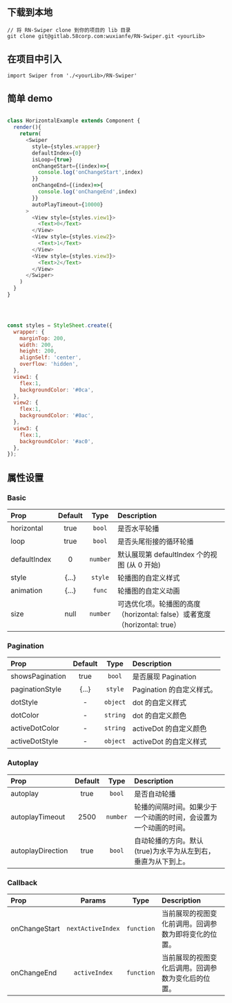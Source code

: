 ## 下载到本地


```
// 将 RN-Swiper clone 到你的项目的 lib 目录
git clone git@gitlab.58corp.com:wuxianfe/RN-Swiper.git <yourLib>
```
## 在项目中引入

```
import Swiper from './<yourLib>/RN-Swiper'
```

## 简单 demo

```js

class HorizontalExample extends Component {
  render(){
    return(
      <Swiper
        style={styles.wrapper}
        defaultIndex={0}
        isLoop={true}
        onChangeStart={(index)=>{
          console.log('onChangeStart',index)
        }}
        onChangeEnd={(index)=>{
          console.log('onChangeEnd',index)
        }}
        autoPlayTimeout={10000}
      >
        <View style={styles.view1}>
          <Text>0</Text>
        </View>
        <View style={styles.view2}>
          <Text>1</Text>
        </View>
        <View style={styles.view3}>
          <Text>2</Text>
        </View>
      </Swiper>
    )
  }
}




const styles = StyleSheet.create({
  wrapper: {
    marginTop: 200,
    width: 200,
    height: 200,
    alignSelf: 'center',
    overflow: 'hidden',
  },
  view1: {
    flex:1,
    backgroundColor: '#0ca',
  },
  view2: {
    flex:1,
    backgroundColor: '#0ac',
  },
  view3: {
    flex:1,
    backgroundColor: '#ac0',
  },
});

```

## 属性设置

    
### Basic

| Prop  | Default  | Type | Description |
| :------------ |:---------------:| :---------------:| :-----|
| horizontal | true | `bool` | 是否水平轮播 |
| loop | true | `bool` | 是否头尾衔接的循环轮播 |
| defaultIndex | 0 | `number` | 默认展现第 defaultIndex 个的视图 (从 0 开始) |
| style | {...} | `style` | 轮播图的自定义样式 |
| animation | {...} | `func` | 轮播图的自定义动画 |
| size | null | `number` | 可选优化项。轮播图的高度（horizontal: false）或者宽度（horizontal: true）|

### Pagination

| Prop  | Default  | Type | Description |
| :------------ |:---------------:| :---------------:| :-----|
| showsPagination | true | `bool` | 是否展现 Pagination |
| paginationStyle | {...} | `style` | Pagination 的自定义样式。 |
| dotStyle | - | `object` | dot 的自定义样式 |
| dotColor | - | `string` | dot 的自定义颜色 |
| activeDotColor | - | `string` | activeDot 的自定义颜色 |
| activeDotStyle | - | `object` | activeDot 的自定义样式 |

### Autoplay

| Prop  | Default  | Type | Description |
| :------------ |:---------------:| :---------------:| :-----|
| autoplay | true | `bool` | 是否自动轮播 |
| autoplayTimeout | 2500 | `number` | 轮播的间隔时间。如果少于一个动画的时间，会设置为一个动画的时间。 |
| autoplayDirection | true | `bool` | 自动轮播的方向。默认(true)为水平为从左到右，垂直为从下到上。 |

### Callback

| Prop  | Params  | Type | Description |
| :------------ |:---------------:| :---------------:| :-----|
| onChangeStart | `nextActiveIndex` |`function` | 当前展现的视图变化前调用。回调参数为即将变化的位置。 |
| onChangeEnd | `activeIndex` | `function` | 当前展现的视图变化后调用。回调参数为变化后的位置。 |
